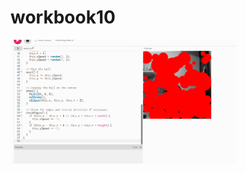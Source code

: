 # workbook10
<img width="361"  src="https://github.com/jiayiqu115/workbook10/blob/main/%E5%BE%AE%E4%BF%A1%E5%9B%BE%E7%89%87_20250126211154.png" />
